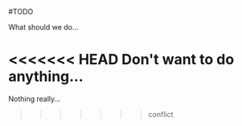 #TODO

What should we do...

<<<<<<< HEAD
Don't want to do anything...
=======
Nothing really...
>>>>>>> conflict
